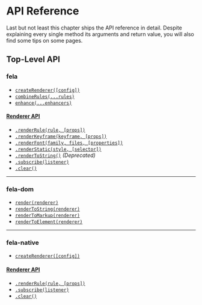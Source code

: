 # API Reference

Last but not least this chapter ships the API reference in detail. Despite explaining every single method its arguments and return value, you will also find some tips on some pages.

## Top-Level API
### fela
* [`createRenderer([config])`](api/fela/createRenderer.md)
* [`combineRules(...rules)`](api/fela/combineRules.md)
* [`enhance(...enhancers)`](api/fela/enhance.md)

#### [Renderer API](api/fela/Renderer.md)
* [`.renderRule(rule, [props])`](api/fela/Renderer.md#renderrulerule--props)
* [`.renderKeyframe(keyframe, [props])`](api/fela/Renderer.md#renderkeyframe--props)
* [`.renderFont(family, files, [properties])`](api/fela/Renderer.md#renderfontfamily-files--properties)
* [`.renderStatic(style, [selector])`](api/fela/Renderer.md#renderstaticstyle--selector)
* [`.renderToString()`](api/fela/Renderer.md#rendertostring) *(Deprecated)*
* [`.subscribe(listener)`](api/fela/Renderer.md#subscribelistener)
* [`.clear()`](api/fela/Renderer.md#clear)

---

### fela-dom
* [`render(renderer)`](api/fela-dom/render.md)
* [`renderToString(renderer)`](api/fela-dom/renderToString.md)
* [`renderToMarkup(renderer)`](api/fela-dom/renderToMarkup.md)
* [`renderToElement(renderer)`](api/fela-dom/renderToElement.md)

---

### fela-native
* [`createRenderer([config])`](api/fela-native/createRenderer.md)

#### [Renderer API](api/fela-native/Renderer.md)
* [`.renderRule(rule, [props])`](api/fela-native/Renderer.md#renderrulerule--props)
* [`.subscribe(listener)`](api/fela-native/Renderer.md#subscribelistener)
* [`.clear()`](api/fela-native/Renderer.md#clear)
